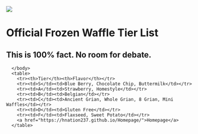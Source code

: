 
  <html lang="en">
       <head>
           <meta charset="utf-8">
           <title>Frozen Waffle Tier List</title>
       </head>
       <body>
           <img src="images/seeds.jpg">
           <h1>
              Official Frozen Waffle Tier List 
          </h1>
          <h2>
             This is 100% fact. No room for debate. 
          </h2>
          
      </body>
      <table>
        <tr><th>Tier</th><th>Flavor</th></tr>
        <tr><td>S</td><td>Blue Berry, Chocolate Chip, Buttermilk</td></tr>
        <tr><td>A</td><td>Strawberry, Homestyle</td></tr>
        <tr><td>B</td><td>Belgian</td></tr>
        <tr><td>C</td><td>Ancient Grian, Whole Grian, 8 Grian, Mini Waffles</td></tr>
        <tr><td>D</td><td>Gluten Free</td></tr>
        <tr><td>F</td><td>Flaxseed, Sweet Potato</td></tr>
        <a href="https://hnation237.github.io/Homepage/">Homepage</a>
      </table>
  </html>
  <html>
<html>
<body background="images/blueberryw.jpg">
